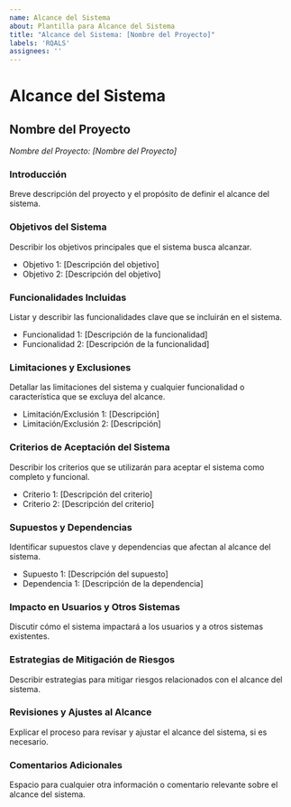 ```yaml
---
name: Alcance del Sistema
about: Plantilla para Alcance del Sistema
title: "Alcance del Sistema: [Nombre del Proyecto]"
labels: 'RQALS'
assignees: ''
---
```


# Alcance del Sistema

## Nombre del Proyecto
*Nombre del Proyecto: [Nombre del Proyecto]*

### Introducción
Breve descripción del proyecto y el propósito de definir el alcance del sistema.

### Objetivos del Sistema
Describir los objetivos principales que el sistema busca alcanzar.

- Objetivo 1: [Descripción del objetivo]
- Objetivo 2: [Descripción del objetivo]

### Funcionalidades Incluidas
Listar y describir las funcionalidades clave que se incluirán en el sistema.

- Funcionalidad 1: [Descripción de la funcionalidad]
- Funcionalidad 2: [Descripción de la funcionalidad]

### Limitaciones y Exclusiones
Detallar las limitaciones del sistema y cualquier funcionalidad o característica que se excluya del alcance.

- Limitación/Exclusión 1: [Descripción]
- Limitación/Exclusión 2: [Descripción]

### Criterios de Aceptación del Sistema
Describir los criterios que se utilizarán para aceptar el sistema como completo y funcional.

- Criterio 1: [Descripción del criterio]
- Criterio 2: [Descripción del criterio]

### Supuestos y Dependencias
Identificar supuestos clave y dependencias que afectan al alcance del sistema.

- Supuesto 1: [Descripción del supuesto]
- Dependencia 1: [Descripción de la dependencia]

### Impacto en Usuarios y Otros Sistemas
Discutir cómo el sistema impactará a los usuarios y a otros sistemas existentes.

### Estrategias de Mitigación de Riesgos
Describir estrategias para mitigar riesgos relacionados con el alcance del sistema.

### Revisiones y Ajustes al Alcance
Explicar el proceso para revisar y ajustar el alcance del sistema, si es necesario.

### Comentarios Adicionales
Espacio para cualquier otra información o comentario relevante sobre el alcance del sistema.

